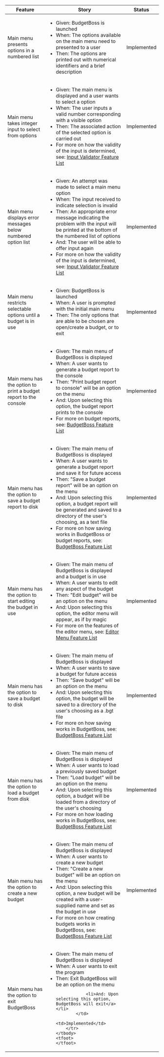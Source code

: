 <table>
	<thead>
		<tr>
		 	<th>Feature</th>
		 	<th>Story</th>
		 	<th>Status</th>
		</tr>
	</thead>
	<tbody>
		<tr>
			<td>Main menu presents options in a numbered list</td>
		  	<td>
		   	<ul>
		      		<li>Given: BudgetBoss is launched</li>
		       		<li>When: The options available on the main menu need to presented to a user</li>
		      		<li>Then: The options are printed out with numerical identifiers and a brief description</li>
		 	</td>
		 	<td>Implemented</td>
		</tr>
		<tr>
			<td>Main menu takes integer input to select from options</td>
		  	<td>
		   	<ul>
		      		<li>Given: The main menu is displayed and a user wants to select a option</li>
		       		<li>When: The user inputs a valid number corresponding with a visible option</li>
		      		<li>Then: The associated action of the selected option is carried out</li>
				<li>For more on how the validity of the input is determined, see: <a href = "InputValidatorFeatureList.md">Input Validator Feature List</a></li>
		 	</td>
		 	<td>Implemented</td>
		</tr>
		<tr>
			<td>Main menu displays error messages below numbered option list</td>
		  	<td>
		   	<ul>
		      		<li>Given: An attempt was made to select a main menu option</li>
		       		<li>When: The input received to indicate selection is invalid</li>
		      		<li>Then: An appropriate error message indicating the problem with the input will be printed at the bottom of the numbered list of options</li>
				<li>And: The user will be able to offer input again</li>
				<li>For more on how the validity of the input is determined, see: <a href = "InputValidatorFeatureList.md">Input Validator Feature List</a></li>
			</td>
		 	<td>Implemented</td>
		</tr>
		<tr>
			<td>Main menu restricts selectable options until a budget is in use</td>
		  	<td>
		   	<ul>
		      		<li>Given: BudgetBoss is launched</li>
		       		<li>When: A user is prompted with the initial main menu</li>
		      		<li>Then: The only options that are able to be chosen are open/create a budget, or to exit</li>
		 	</td>
		 	<td>Implemented</td>
		</tr>
		<tr>
			<td>Main menu has the option to print a budget report to the console</td>
		  	<td>
		   	<ul>
		      		<li>Given: The main menu of BudgetBoss is displayed</li>
		       		<li>When: A user wants to generate a budget report to the console</li>
		      		<li>Then: "Print budget report to console" will be an option on the menu</li>
				<li>And: Upon selecting this option, the budget report prints to the console</li>
				<li>For more on budget reports, see: <a href = "BudgetBossFeatureList.md">BudgetBoss Feature List</a></li>
		 	</td>
		 	<td>Implemented</td>
		</tr>
		<tr>
			<td>Main menu has the option to save a budget report to disk</td>
		  	<td>
		   	<ul>
		      		<li>Given: The main menu of BudgetBoss is displayed</li>
		       		<li>When: A user wants to generate a budget report and save it for future access</li>
		      		<li>Then: "Save a budget report" will be an option on the menu</li>
				<li>And: Upon selecting this option, a budget report will be generated and saved to a directory of the user's choosing, as a text file</li>
				<li>For more on how saving works in BudgetBoss or budget reports, see: <a href = "BudgetBossFeatureList.md">BudgetBoss Feature List</a></li>
		 	</td>
		 	<td>Implemented</td>
		</tr>
		<tr>
			<td>Main menu has the option to start editing the budget in use</td>
		  	<td>
		   	<ul>
		      		<li>Given: The main menu of BudgetBoss is displayed and a budget is in use</li>
		       		<li>When: A user wants to edit any aspect of the budget</li>
		      		<li>Then: "Edit budget" will be an option on the menu</li>
				<li>And: Upon selecting this option, the editor menu will appear, as if by magic</li>
				<li>For more on the features of the editor menu, see: <a href = "EditorMenuFeatureList.md">Editor Menu Feature List</a></li>
		 	</td>
		 	<td>Implemented</td>
		</tr>
		<tr>
			<td>Main menu has the option to save a budget to disk</td>
		  	<td>
		   	<ul>
		      		<li>Given: The main menu of BudgetBoss is displayed</li>
		       		<li>When: A user wants to save a budget for future access</li>
		      		<li>Then: "Save budget" will be an option on the menu</li>
				<li>And: Upon selecting this option, the budget will be saved to a directory of the user's choosing as a .bgt file</li>
				<li>For more on how saving works in BudgetBoss, see: <a href = "BudgetBossFeatureList.md">BudgetBoss Feature List</a></li>
			</td>
		 	<td>Implemented</td>
		</tr>
		<tr>
			<td>Main menu has the option to load a budget from disk</td>
		  	<td>
		   	<ul>
		      		<li>Given: The main menu of BudgetBoss is displayed</li>
		       		<li>When: A user wants to load a previously saved budget</li>
		      		<li>Then: "Load budget" will be an option on the menu</li>
				<li>And: Upon selecting this option, a budget will be loaded from a directory of the user's choosing</li>
				<li>For more on how loading works in BudgetBoss, see: <a href = "BudgetBossFeatureList.md">BudgetBoss Feature List</a></li>
			</td>
		 	<td>Implemented</td>
		</tr>
		<tr>
			<td>Main menu has the option to create a new budget</td>
		  	<td>
		   	<ul>
		      		<li>Given: The main menu of BudgetBoss is displayed</li>
		       		<li>When: A user wants to create a new budget</li>
		      		<li>Then: "Create a new budget" will be an option on the menu</li>
				<li>And: Upon selecting this option, a new budget will be created with a user-supplied name and set as the budget in use</li>
				<li>For more on how creating budgets works in BudgetBoss, see: <a href = "BudgetBossFeatureList.md">BudgetBoss Feature List</a></li>
			</td>
		 	<td>Implemented</td>
		</tr>
		<tr>
			<td>Main menu has the option to exit BudgetBoss</td>
		  	<td>
		   	<ul>
		      		<li>Given: The main menu of BudgetBoss is displayed</li>
		       		<li>When: A user wants to exit the program </li>
		      		<li>Then: Exit BudgetBoss will be an option on the menu</li>
				
				<li>And: Upon selecting this option, BudgetBoss will exit</a></li>
		 	</td>
		 	<td>Implemented</td>
		</tr>
	</tbody>
	<tfoot>
	</tfoot>
</table>